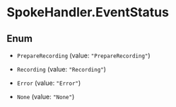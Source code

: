 # SpokeHandler.EventStatus

## Enum


* `PrepareRecording` (value: `"PrepareRecording"`)

* `Recording` (value: `"Recording"`)

* `Error` (value: `"Error"`)

* `None` (value: `"None"`)



